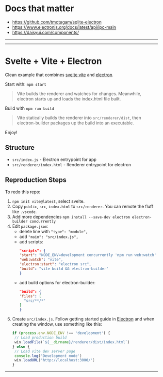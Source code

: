 # Docs that matter

* https://github.com/tmotagam/sqlite-electron
* https://www.electronjs.org/docs/latest/api/ipc-main
* https://daisyui.com/components/

---

---

# Svelte + Vite + Electron

Clean example that combines [svelte vite](https://vitejs.dev/) and [electron](https://www.electronjs.org/).

Start with: `npm start`

> Vite builds the renderer and watches for changes. Meanwhile, electron starts up and loads the index.html file built.

Build with `npm run build`

> Vite statically builds the renderer into `src/renderer/dist`, then electron-builder packages up the build into an executable.

Enjoy!

## Structure

- `src/index.js` - Electron entrypoint for app
- `src/renderer/index.html` - Renderer entrypoint for electron

## Reproduction Steps

To redo this repo:

1. `npm init vite@latest`, select svelte.
2. Copy `public`, `src`, `index.html` to `src/renderer`. You can remote the fluff like `.vscode`.
3. Add more dependencies `npm install --save-dev electron electron-builder concurrently`
4. Edit `package.json`:
   - delete line with `"type": "module",`
   - add `"main": "src/index.js",`
   - add scripts:
     ```json
     "scripts": {
     "start": "NODE_ENV=development concurrently 'npm run web:watch' 'sleep 1 && npm run electron:start'",
     "web:watch": "vite",
     "electron:start": "electron src",
     "build": "vite build && electron-builder"
     }
     ```
   - add build options for electron-builder:
     ```json
     "build": {
     "files": [
       "src/**/*"
     ]
     }
     ```
5. Create `src/index.js`. Follow getting started guide in [Electron](https://www.electronjs.org/docs/latest/tutorial/quick-start) and when creating the window, use something like this:
   ```js
   if (process.env.NODE_ENV !== 'development') {
   	// Load production build
   	win.loadFile(`${__dirname}/renderer/dist/index.html`)
   } else {
   	// Load vite dev server page
   	console.log('Development mode')
   	win.loadURL('http://localhost:3000/')
   }
   ```

---

